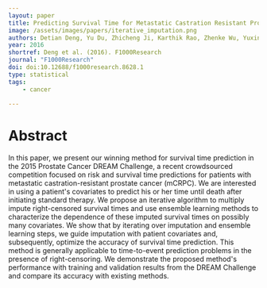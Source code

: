 ```yaml
---
layout: paper
title: Predicting Survival Time for Metastatic Castration Resistant Prostate Cancer; An Iterative Imputation Approach
image: /assets/images/papers/iterative_imputation.png
authors: Detian Deng, Yu Du, Zhicheng Ji, Karthik Rao, Zhenke Wu, Yuxin Zhu, R. Yates Coley
year: 2016
shortref: Deng et al. (2016). F1000Research
journal: "F1000Research"
doi: doi:10.12688/f1000research.8628.1
type: statistical
tags:
    - cancer
 
---
```


# Abstract

In this paper, we present our winning method for survival time prediction in the 2015 Prostate Cancer DREAM Challenge, a recent crowdsourced competition focused on risk and survival time predictions for patients with metastatic castration-resistant prostate cancer (mCRPC). We are interested in using a patient's covariates to predict his or her time until death after initiating standard therapy. We propose an iterative algorithm to multiply impute right-censored survival times and use ensemble learning methods to characterize the dependence of these imputed survival times on possibly many covariates. We show that by iterating over imputation and ensemble learning steps, we guide imputation with patient covariates and, subsequently, optimize the accuracy of survival time prediction. This method is generally applicable to time-to-event prediction problems in the presence of right-censoring. We demonstrate the proposed method's performance with training and validation results from the DREAM Challenge and compare its accuracy with existing methods.


